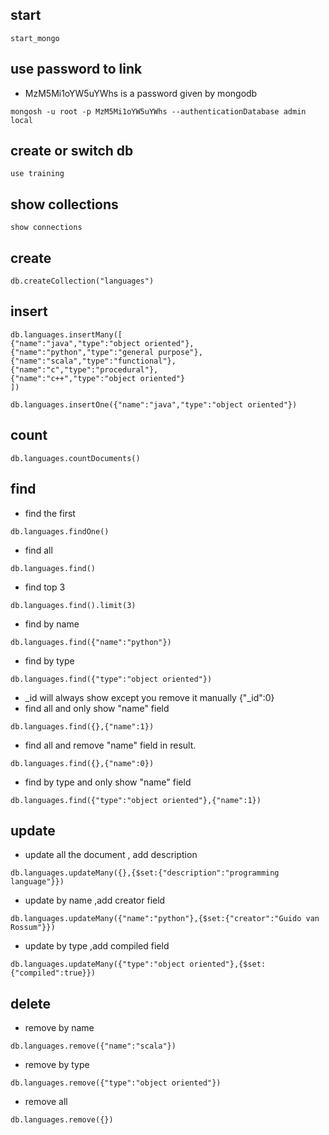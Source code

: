 ## start
```
start_mongo
```

## use password to link 
- MzM5Mi1oYW5uYWhs is a password given by mongodb
```
mongosh -u root -p MzM5Mi1oYW5uYWhs --authenticationDatabase admin local
```

## create or switch db
```
use training
```

## show collections
```
show connections
```

## create
```
db.createCollection("languages")
```

## insert 
```
db.languages.insertMany([
{"name":"java","type":"object oriented"},
{"name":"python","type":"general purpose"},
{"name":"scala","type":"functional"},
{"name":"c","type":"procedural"},
{"name":"c++","type":"object oriented"}
])
```
```
db.languages.insertOne({"name":"java","type":"object oriented"})
```
## count

```
db.languages.countDocuments()
```

## find
- find the first
```
db.languages.findOne()
```
- find all
```
db.languages.find()
```
- find top 3
```
db.languages.find().limit(3)
```
- find by name

```
db.languages.find({"name":"python"})

```

- find by type
```
db.languages.find({"type":"object oriented"})
```
- _id will always show except you remove it manually {"_id":0}
- find all and only show "name" field 
```
db.languages.find({},{"name":1})
```
- find all and remove "name" field in result.
```
db.languages.find({},{"name":0})
```
- find by type and only show "name" field
```
db.languages.find({"type":"object oriented"},{"name":1})
```

## update
- update all the document , add description
```
db.languages.updateMany({},{$set:{"description":"programming language"}})
```
- update by name ,add creator field
```
db.languages.updateMany({"name":"python"},{$set:{"creator":"Guido van Rossum"}})
```

- update by type ,add compiled field
```
db.languages.updateMany({"type":"object oriented"},{$set:{"compiled":true}})
```

## delete
- remove by name
```
db.languages.remove({"name":"scala"})
```
- remove by type
```
db.languages.remove({"type":"object oriented"})
```

- remove all
```
db.languages.remove({})
```